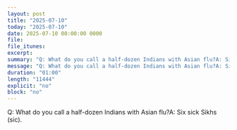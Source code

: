 ```yaml
---
layout: post
title: "2025-07-10"
today: "2025-07-10"
date: 2025-07-10 00:00:00 0000
file:
file_itunes:
excerpt:
summary: "Q: What do you call a half-dozen Indians with Asian flu?A: Six sick Sikhs (sic)."
message: "Q: What do you call a half-dozen Indians with Asian flu?A: Six sick Sikhs (sic)."
duration: "01:00"
length: "11444"
explicit: "no"
block: "no"
---
```

Q: What do you call a half-dozen Indians with Asian flu?A: Six sick Sikhs (sic).

